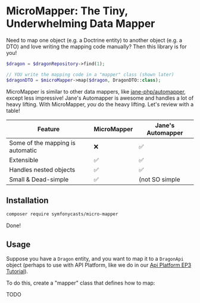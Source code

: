 # MicroMapper: The Tiny, Underwhelming Data Mapper

Need to map one object (e.g. a Doctrine entity) to another
object (e.g. a DTO) and love writing the mapping code manually?
Then this library is for you!

```php
$dragon = $dragonRepository->find(1);

// YOU write the mapping code in a "mapper" class (shown later)
$dragonDTO = $microMapper->map($dragon, DragonDTO::class);
```

MicroMapper is similar to other data mappers, like
[jane-php/automapper](https://github.com/janephp/automapper), except less
impressive! Jane's Automapper is awesome and handles a lot of heavy lifting.
With MicroMapper, *you* do the heavy lifting. Let's review with a table!

| Feature                          | MicroMapper | Jane's Automapper |
|----------------------------------|-------------|-------------------|
| Some of the mapping is automatic | ❌           | ✅                 |
| Extensible                       | ✅           | ✅                 |
| Handles nested objects           | ✅           | ✅                 |
| Small & Dead-simple              | ✅           | (not SO simple    |

## Installation

```bash
composer require symfonycasts/micro-mapper
```

Done!

## Usage

Suppose you have a `Dragon` entity, and you want to map it to a
`DragonApi` object (perhaps to use with API Platform, like we do
in our [Api Platform EP3 Tutorial](https://symfonycasts.com/screencast/api-platform3-extending)).

To do this, create a "mapper" class that defines how to map:

TODO
